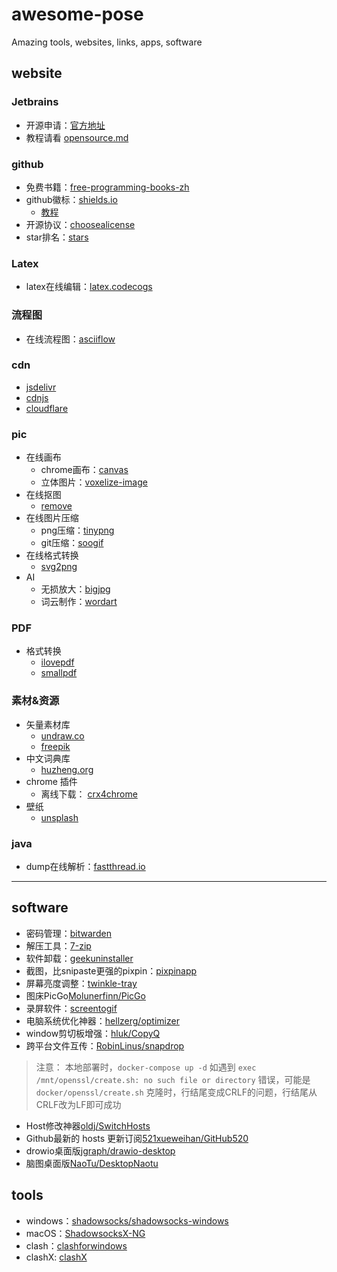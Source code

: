 # awesome-pose
Amazing tools, websites, links, apps, software

## website

### Jetbrains

- 开源申请：[官方地址](https://www.jetbrains.com/shop/eform/opensource?product=ALL) 
- 教程请看 [opensource.md](jetbrains/opensource.md)

### github

- 免费书籍：[free-programming-books-zh](https://github.com/EbookFoundation/free-programming-books/blob/main/books/free-programming-books-zh.md)
- github徽标：[shields.io](https://shields.io/)
  - [教程](https://juejin.cn/post/6844903476498022414)
- 开源协议：[choosealicense](https://choosealicense.com/)
- star排名：[stars](https://github.com/search?q=stars:%3E1&s=stars&type=Repositories) 

### Latex

- latex在线编辑：[latex.codecogs](https://latex.codecogs.com/)

### 流程图

- 在线流程图：[asciiflow](https://asciiflow.com/#/)


### cdn

- [jsdelivr](https://www.jsdelivr.com/)
- [cdnjs](https://cdnjs.com/)
- [cloudflare](https://www.cloudflare.com/zh-cn/)

### pic

- 在线画布
  - chrome画布：[canvas](https://canvas.apps.chrome/)
  - 立体图片：[voxelize-image](https://pissang.github.io/voxelize-image/)
- 在线抠图
  - [remove](https://www.remove.bg/zh)
- 在线图片压缩
  - png压缩：[tinypng](https://tinypng.com/)
  - git压缩：[soogif](https://www.soogif.com/compress)
- 在线格式转换
  - [svg2png](https://svgtopng.com/zh/)
- AI
  - 无损放大：[bigjpg](https://bigjpg.com/zh)
  - 词云制作：[wordart](http://www.wordart.cc/)

### PDF

- 格式转换
  - [ilovepdf](https://www.ilovepdf.com/)
  - [smallpdf](https://smallpdf.com/)

### 素材&资源

- 矢量素材库
  - [undraw.co](https://undraw.co/)
  - [freepik](https://www.freepik.com)
- 中文词典库
  - [huzheng.org](http://download.huzheng.org/zh_CN/)
- chrome 插件
  - 离线下载： [crx4chrome](https://www.crx4chrome.com/)
- 壁纸
  - [unsplash](https://unsplash.com/wallpapers/desktop)

### java

- dump在线解析：[fastthread.io](https://fastthread.io/)
---

## software

- 密码管理：[bitwarden](https://bitwarden.com/)
- 解压工具：[7-zip](https://www.7-zip.org/)
- 软件卸载：[geekuninstaller](https://geekuninstaller.com/download)
- 截图，比snipaste更强的pixpin：[pixpinapp](https://pixpinapp.com/)
- 屏幕亮度调整：[twinkle-tray](https://github.com/xanderfrangos/twinkle-tray)
- 图床PicGo[Molunerfinn/PicGo](https://github.com/Molunerfinn/PicGo)
- 录屏软件：[screentogif](https://www.screentogif.com/)
- 电脑系统优化神器：[hellzerg/optimizer](https://github.com/hellzerg/optimizer)
- window剪切板增强：[hluk/CopyQ](https://github.com/hluk/CopyQ)
- 跨平台文件互传：[RobinLinus/snapdrop](https://github.com/RobinLinus/snapdrop)
> 注意： 本地部署时，`docker-compose up -d` 如遇到 `exec /mnt/openssl/create.sh: no such file or directory` 错误，可能是`docker/openssl/create.sh` 克隆时，行结尾变成CRLF的问题，行结尾从CRLF改为LF即可成功
- Host修改神器[oldj/SwitchHosts](https://github.com/oldj/SwitchHosts)
- Github最新的 hosts 更新订阅[521xueweihan/GitHub520](https://github.com/521xueweihan/GitHub520)
- drowio桌面版[jgraph/drawio-desktop](https://github.com/jgraph/drawio-desktop)
- 脑图桌面版[NaoTu/DesktopNaotu](https://github.com/NaoTu/DesktopNaotu)

## tools

- windows：[shadowsocks/shadowsocks-windows](https://github.com/shadowsocks/shadowsocks-windows)
- macOS：[ShadowsocksX-NG](https://github.com/shadowsocks/ShadowsocksX-NG)
- clash：[clashforwindows](https://www.clashforwindows.net/)
- clashX: [clashX](https://clashx.org/clashx-download/)